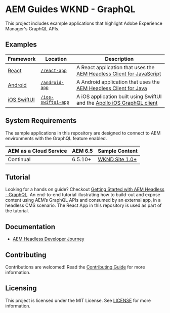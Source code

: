 # AEM Guides WKND - GraphQL

This project includes example applications that highlight Adobe Experience Manager's GraphQL APIs.

## Examples

| Framework | Location | Description |
|--------|-----------|-------------|
| [React](./react-app) | [`/react-app`](./react-app) | A React application that uses the [AEM Headless Client for JavaScript](https://github.com/adobe/aem-headless-client-js) |
| [Android](./android-app) | [`/android-app`](./android-app) | A Android application that uses the [AEM Headless Client for Java](https://github.com/adobe/aem-headless-client-java)
| [iOS SwiftUI](./ios-swiftui-app) | [`/ios-swiftui-app`](./ios-swiftui-app) | A iOS application built using SwiftUI and the [Apollo iOS GraphQL client](https://www.apollographql.com/docs/ios/)

## System Requirements

The sample applications in this repository are designed to connect to AEM environments with the GraphQL feature enabled.

 AEM as a Cloud Service | AEM 6.5 | Sample Content |
------------------------|---------|--------------------|
Continual               | 6.5.10+ |  [WKND Site 1.0+](https://github.com/adobe/aem-guides-wknd/releases/latest) |

## Tutorial

Looking for a hands on guide? Checkout [Getting Started with AEM Headless - GraphQL](https://experienceleague.adobe.com/docs/experience-manager-learn/getting-started-with-aem-headless/graphql/overview.html). An end-to-end tutorial illustrating how to build-out and expose content using AEM’s GraphQL APIs and consumed by an external app, in a headless CMS scenario. The React App in this repository is used as part of the tutorial.

## Documentation

* [AEM Headless Developer Journey](https://experienceleague.adobe.com/docs/experience-manager-cloud-service/headless-journey/developer/overview.html)

## Contributing

Contributions are welcomed! Read the [Contributing Guide](./.github/CONTRIBUTING.md) for more information.

## Licensing

This project is licensed under the MIT License. See [LICENSE](LICENSE) for more information.
